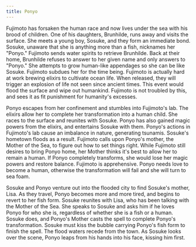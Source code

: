 ```yaml
---
title: Ponyo
---
```


Fujimoto has forsaken the human race and now lives under the sea with his brood
of children. One of his daughters, Brunhilde, runs away and visits the surface.
She meets a young boy, Sosuke, and they form an immediate bond. Sosuke, unaware
that she is anything more than a fish, nicknames her "Ponyo." Fujimoto sends
water spirits to retrieve Brunhilde. Back at their home, Brunhilde refuses to
answer to her given name and only answers to "Ponyo." She attempts to grow
human-like appendages so she can be like Sosuke. Fujimoto subdues her for the
time being. Fujimoto is actually hard at work brewing elixirs to cultivate ocean
life. When released, they will trigger an explosion of life not seen since
ancient times. This event would flood the surface and wipe out humankind.
Fujimoto is not troubled by this, and sees it as fit punishment for humanity's
excesses.

Ponyo escapes from her confinement and stumbles into Fujimoto's lab. The elixirs
allow her to complete her transformation into a human child. She races to the
surface and reunites with Sosuke. Ponyo has also gained magic powers from the
elixirs, and entertains Sosuke with them. Ponyo's actions in Fujimoto's lab
cause an imbalance in nature, generating tsunamis. Sosuke's hometown floods as a
result. Fujimoto calls upon Ponyo's mother, the Mother of the Sea, to figure out
how to set things right. While Fujimoto still desires to bring Ponyo home, her
Mother thinks it's best to allow her to remain a human. If Ponyo completely
transforms, she would lose her magic powers and restore balance. Fujimoto is
apprehensive. Ponyo needs love to become a human, otherwise the transformation
will fail and she will turn to sea foam.

Sosuke and Ponyo venture out into the flooded city to find Sosuke's mother,
Lisa. As they travel, Ponyo becomes more and more tired, and begins to revert to
her fish form. Sosuke reunites with Lisa, who has been talking with the Mother
of the Sea. She speaks to Sosuke and asks him if he loves Ponyo for who she is,
regardless of whether she is a fish or a human. Sosuke does, and Ponyo's Mother
casts the spell to complete Ponyo's transformation. Sosuke must kiss the bubble
carrying Ponyo's fish form to finish the spell. The flood waters recede from the
town. As Sosuke looks over the scene, Ponyo leaps from his hands into his face,
kissing him first.
